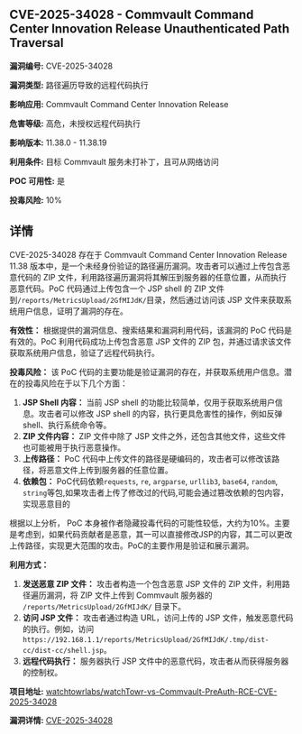 ## CVE-2025-34028 - Commvault Command Center Innovation Release Unauthenticated Path Traversal

**漏洞编号:** CVE-2025-34028

**漏洞类型:** 路径遍历导致的远程代码执行

**影响应用:** Commvault Command Center Innovation Release

**危害等级:** 高危，未授权远程代码执行

**影响版本:** 11.38.0 - 11.38.19

**利用条件:** 目标 Commvault 服务未打补丁，且可从网络访问

**POC 可用性:** 是

**投毒风险:** 10%

## 详情

CVE-2025-34028 存在于 Commvault Command Center Innovation Release 11.38 版本中，是一个未经身份验证的路径遍历漏洞。攻击者可以通过上传包含恶意代码的 ZIP 文件，利用路径遍历漏洞将其解压到服务器的任意位置，从而执行恶意代码。PoC 代码通过上传包含一个 JSP shell 的 ZIP 文件到`/reports/MetricsUpload/2GfMIJdK/`目录，然后通过访问该 JSP 文件来获取系统用户信息，证明了漏洞的存在。

**有效性：**
根据提供的漏洞信息、搜索结果和漏洞利用代码，该漏洞的 PoC 代码是有效的。PoC 利用代码成功上传包含恶意 JSP 文件的 ZIP 包，并通过请求该文件获取系统用户信息，验证了远程代码执行。

**投毒风险：**
该 PoC 代码的主要功能是验证漏洞的存在，并获取系统用户信息。潜在的投毒风险在于以下几个方面：
1.  **JSP Shell 内容：** 当前 JSP shell 的功能比较简单，仅用于获取系统用户信息。攻击者可以修改 JSP shell 的内容，执行更具危害性的操作，例如反弹 shell、执行系统命令等。
2.  **ZIP 文件内容：** ZIP 文件中除了 JSP 文件之外，还包含其他文件，这些文件也可能被用于执行恶意操作。
3.  **上传路径：** PoC 代码中上传文件的路径是硬编码的，攻击者可以修改该路径，将恶意文件上传到服务器的任意位置。
4.  **依赖包：** PoC代码依赖`requests`, `re`, `argparse`, `urllib3`, `base64`, `random`, `string`等包,如果攻击者上传了修改过的代码,可能会通过篡改依赖的包内容，实现恶意目的

根据以上分析， PoC 本身被作者隐藏投毒代码的可能性较低，大约为10%。主要是考虑到，如果代码贡献者是恶意，其一可以直接修改JSP的内容，其二可以更改上传路径，实现更大范围的攻击。PoC的主要作用是验证和展示漏洞。

**利用方式：**
1.  **发送恶意 ZIP 文件：** 攻击者构造一个包含恶意 JSP 文件的 ZIP 文件，利用路径遍历漏洞，将 ZIP 文件上传到 Commvault 服务器的 `/reports/MetricsUpload/2GfMIJdK/` 目录下。
2.  **访问 JSP 文件：** 攻击者通过构造 URL，访问上传的 JSP 文件，触发恶意代码的执行。例如，访问 `https://192.168.1.1/reports/MetricsUpload/2GfMIJdK/.tmp/dist-cc/dist-cc/shell.jsp`。
3.  **远程代码执行：** 服务器执行 JSP 文件中的恶意代码，攻击者从而获得服务器的控制权。

**项目地址:** [watchtowrlabs/watchTowr-vs-Commvault-PreAuth-RCE-CVE-2025-34028](https://github.com/watchtowrlabs/watchTowr-vs-Commvault-PreAuth-RCE-CVE-2025-34028)

**漏洞详情:** [CVE-2025-34028](https://nvd.nist.gov/vuln/detail/CVE-2025-34028)